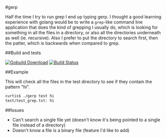 #gerp

Half the time I try to run grep I end up typing gerp. I thought a good learning experience with golang would be to write a `grep`-like command line application that does the kind of grepping I usually do, which is looking for something in all the files in a directory, or also all the directories underneath as well (ie. recursive). Also I prefer to put the directory to search first, then the patter, which is backwards when compared to grep.

##Build and tests

[![Gobuild Download](http://gobuild.io/badge/github.com/curtisgithub/gerp/download.png)](http://gobuild.io/github.com/curtisgithub/gerp)
[![Build Status](https://drone.io/github.com/curtisgithub/gerp/status.png)](https://drone.io/github.com/curtisgithub/gerp/latest)

##Example

This will check all the files in the test directory to see if they contain the pattern "hi".

```bash
curtis$ ./gerp test hi
test/test_grep.txt: hi
```

##Issues

* Can't search a single file yet (doesn't know it's being pointed to a single file instead of a directory)
* Doesn't know a file is a binary file (feature I'd like to add)
